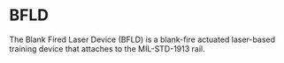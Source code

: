 BFLD
====

The Blank Fired Laser Device (BFLD) is a blank-fire actuated laser-based training device that attaches to the MIL-STD-1913 rail.
